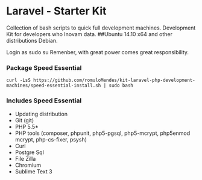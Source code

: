 Laravel - Starter Kit
================

Collection of bash scripts to quick full development machines.
Development Kit for developers who Inovam data.
##Ubuntu 14.10 x64 and other distributions Debian.

Login as sudo su
Remenber, with great power comes great responsibility.

### Package Speed Essential

```
curl -LsS https://github.com/romuloMendes/kit-laravel-php-development-machines/speed-essential-install.sh | sudo bash
```

### Includes Speed Essential
- Updating distribution
- Git (git)
- PHP 5.5*
- PHP tools (composer, phpunit, php5-pgsql, php5-mcrypt,  php5enmod mcrypt, php-cs-fixer, psysh)
- Curl
- Postgre Sql
- File Zilla
- Chromium
- Sublime Text 3